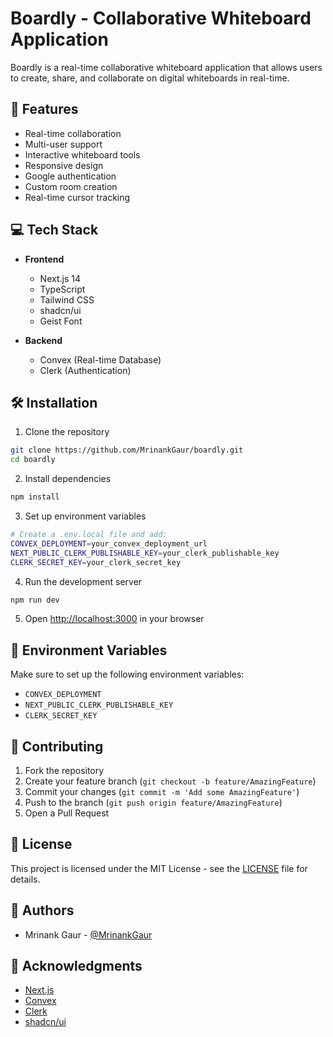 # Boardly - Collaborative Whiteboard Application

Boardly is a real-time collaborative whiteboard application that allows users to create, share, and collaborate on digital whiteboards in real-time.

## 🚀 Features

- Real-time collaboration
- Multi-user support
- Interactive whiteboard tools
- Responsive design
- Google authentication
- Custom room creation
- Real-time cursor tracking

## 💻 Tech Stack

- **Frontend**
  - Next.js 14
  - TypeScript
  - Tailwind CSS
  - shadcn/ui
  - Geist Font

- **Backend**
  - Convex (Real-time Database)
  - Clerk (Authentication)

## 🛠️ Installation

1. Clone the repository
```bash
git clone https://github.com/MrinankGaur/boardly.git
cd boardly
```

2. Install dependencies
```bash
npm install
```

3. Set up environment variables
```bash
# Create a .env.local file and add:
CONVEX_DEPLOYMENT=your_convex_deployment_url
NEXT_PUBLIC_CLERK_PUBLISHABLE_KEY=your_clerk_publishable_key
CLERK_SECRET_KEY=your_clerk_secret_key
```

4. Run the development server
```bash
npm run dev
```

5. Open [http://localhost:3000](http://localhost:3000) in your browser

## 🔑 Environment Variables

Make sure to set up the following environment variables:

- `CONVEX_DEPLOYMENT`
- `NEXT_PUBLIC_CLERK_PUBLISHABLE_KEY`
- `CLERK_SECRET_KEY`

## 🤝 Contributing

1. Fork the repository
2. Create your feature branch (`git checkout -b feature/AmazingFeature`)
3. Commit your changes (`git commit -m 'Add some AmazingFeature'`)
4. Push to the branch (`git push origin feature/AmazingFeature`)
5. Open a Pull Request

## 📝 License

This project is licensed under the MIT License - see the [LICENSE](LICENSE) file for details.

## 👥 Authors

- Mrinank Gaur - [@MrinankGaur](https://github.com/MrinankGaur)

## 🙏 Acknowledgments

- [Next.js](https://nextjs.org/)
- [Convex](https://www.convex.dev/)
- [Clerk](https://clerk.com/)
- [shadcn/ui](https://ui.shadcn.com/)
